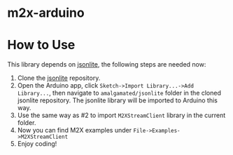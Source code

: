 m2x-arduino
===========

How to Use
==========

This library depends on [jsonlite](https://github.com/amamchur/jsonlite), the following steps are needed now:

1. Clone the [jsonlite](https://github.com/amamchur/jsonlite) repository.
2. Open the Arduino app, click `Sketch->Import Library...->Add Library...`, then navigate to `amalgamated/jsonlite` folder in the cloned jsonlite repository. The jsonlite library will be imported to Arduino this way.
3. Use the same way as #2 to import `M2XStreamClient` library in the current folder.
4. Now you can find M2X examples under `File->Examples->M2XStreamClient`
5. Enjoy coding!
